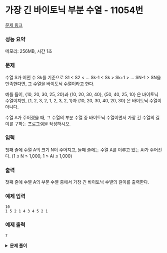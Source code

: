 # 가장 긴 바이토닉 부분 수열 - 11054번

[문제 링크](https://www.acmicpc.net/problem/11054)

### 성능 요약

메모리: 256MB, 시간 1초

### 문제

수열 S가 어떤 수 Sk를 기준으로 S1 < S2 < ... Sk-1 < Sk > Sk+1 > ... SN-1 > SN을 만족한다면, 그 수열을 바이토닉 수열이라고 한다.

예를 들어, {10, 20, 30, 25, 20}과 {10, 20, 30, 40}, {50, 40, 25, 10} 은 바이토닉 수열이지만, {1, 2, 3, 2, 1, 2, 3, 2, 1}과 {10, 20, 30, 40, 20, 30} 은 바이토닉 수열이 아니다.

수열 A가 주어졌을 때, 그 수열의 부분 수열 중 바이토닉 수열이면서 가장 긴 수열의 길이를 구하는 프로그램을 작성하시오.

### 입력

첫째 줄에 수열 A의 크기 N이 주어지고, 둘째 줄에는 수열 A를 이루고 있는 Ai가 주어진다. (1 ≤ N ≤ 1,000, 1 ≤ Ai ≤ 1,000)

### 출력

첫째 줄에 수열 A의 부분 수열 중에서 가장 긴 바이토닉 수열의 길이를 출력한다.

### 예제 입력

```
10
1 5 2 1 4 3 4 5 2 1
```

### 예제 출력

```
7
```

<details><summary><b>문제 풀이</b></summary>
<div markdown="1">

이전에 푼 가장 긴 증가하는 부분 수열 문제와 굉장히 유사하지만 조금 더 어려운 문제였다. 그 문제를 이해하는데 한참 걸려서 생각한게 도움이 되었다.

### 문제 해결 아이디어

풀이 아이디어는 생각보다 간단하다. 왼쪽부터 오른쪽으로 증가하는 가장 긴 부분 수열을 구하고, 반대로 오른쪽부터 왼쪽으로 증가하는 가장 긴 부분 수열을 구한 후 더해주면 된다.
오른쪽부터 왼쪽으로 증가하는 가장 긴 부분 수열은 가장 긴 감소하는 부분 수열이라고 볼 수 있겠다.

### 풀이

우선 증가하는 부분 수열을 담을 배열과, 감소하는 부분 수열을 담을 배열 두가지 dp배열을 생성하고 1로 채워준다.

```js
const increaseDP = new Array(n).fill(1);
const decreaseDP = new Array(n).fill(1);
```

반복문을 통해 증가하는 부분 수열에 대한 배열을 채워준다.

```js
for (let i = 1; i < n; i++) {
  for (let j = 0; j < i; j++) {
    if (arr[i] > arr[j])
      increaseDP[i] = Math.max(increaseDP[i], increaseDP[j] + 1);
  }
}
```

반복문을 통해 감소하는 부분 수열에 대한 배열을 채워준다. 현재 인덱스와 이후 인덱스를 비교하면서 현재 인덱스의 값이 비교하는 인덱스의 값보다 큰 경우, 현재 dp인덱스와 비교하는 dp 인덱스 + 1을 비교하여 큰 값으로 dp인덱스를 저장해준다.

```js
for (let i = n - 2; i > 0; i--) {
  for (let j = i + 1; j < n; j++) {
    if (arr[i] > arr[j])
      decreaseDP[i] = Math.max(decreaseDP[i], decreaseDP[j] + 1);
  }
}
```

둘을 더해주는데, 겹치는 부분이 생기므로 1을 빼준다. 그리고 그 중 최댓값을 출력해준다.

```js
const dp = increaseDP.map((item, idx) => item + decreaseDP[idx] - 1);
console.log(Math.max(...dp));
```

### 코드

```js
const [n, ...input] = require("fs")
  .readFileSync("./input.txt")
  .toString()
  .trim()
  .split(/\s/)
  .map((v) => +v);

function Solution(n, arr) {
  const increaseDP = new Array(n).fill(1);
  const decreaseDP = new Array(n).fill(1);

  for (let i = 1; i < n; i++) {
    for (let j = 0; j < i; j++) {
      if (arr[i] > arr[j])
        increaseDP[i] = Math.max(increaseDP[i], increaseDP[j] + 1);
    }
  }

  for (let i = n - 2; i > 0; i--) {
    for (let j = i + 1; j < n; j++) {
      if (arr[i] > arr[j])
        decreaseDP[i] = Math.max(decreaseDP[i], decreaseDP[j] + 1);
    }
  }

  const dp = increaseDP.map((item, idx) => item + decreaseDP[idx] - 1);
  console.log(Math.max(...dp));
}

Solution(n, input);
```

### 다른 풀이

```js
function Solution(n, arr) {
  const [increaseDP, decreaseDP] = Array.from(Array(2), () => Array(n).fill(1));

  for (let i = 0; i < n; i++) {
    for (let j = 0; j <= i; j++) {
      if (arr[i] > arr[j])
        increaseDP[i] = Math.max(increaseDP[i], increaseDP[j] + 1);
      if (arr[n - 1 - i] > arr[n - 1 - i + j])
        decreaseDP[n - 1 - i] = Math.max(
          decreaseDP[n - 1 - i],
          decreaseDP[n - 1 - i + j] + 1
        );
    }
  }

  const dp = increaseDP.map((item, idx) => item + decreaseDP[idx] - 1);
  console.log(Math.max(...dp));
}

Solution(n, input);
```

코드가 더 짧지만 이해하기는 위 코드가 더 쉬운 것 같다.

</div>
</details>
